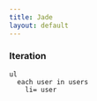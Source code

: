 ```yaml
---
title: Jade
layout: default
---
```


### Iteration

    ul
      each user in users
        li= user
       
